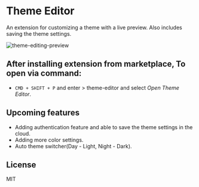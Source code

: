 # Theme Editor

An extension for customizing a theme with a live preview. Also includes saving the theme settings.

![theme-editing-preview](https://media.giphy.com/media/IKq7Kxv1H6ATmxqznq/giphy.gif?cid=790b7611a7c1bad72361061e491ffe49db92550a4e44d41a&rid=giphy.gif&ct=g)

## After installing extension from marketplace, To open via command:
* `CMD + SHIFT + P` and enter > theme-editor and select *Open Theme Editor*.

## Upcoming features
* Adding authentication feature and able to save the theme settings in the cloud.
* Adding more color settings.
* Auto theme switcher(Day - Light, Night - Dark).

License
----
MIT

